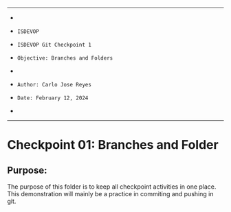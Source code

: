 **********************************************************************
*
*     ISDEVOP
*     ISDEVOP Git Checkpoint 1
*     Objective: Branches and Folders
*     
*     Author: Carlo Jose Reyes
*     Date: February 12, 2024
*     
**********************************************************************

# Checkpoint 01: Branches and Folder
## Purpose:
The purpose of this folder is to keep all checkpoint activities in one place. 
This demonstration will mainly be a practice in commiting and pushing in git. 